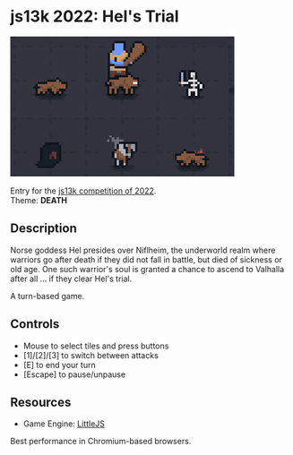 # js13k 2022: Hel's Trial

![Screenshot from the game.](thumb_400x250.png?raw=true)

Entry for the [js13k competition of 2022](https://2022.js13kgames.com/).  
Theme: **DEATH**


## Description

Norse goddess Hel presides over Niflheim, the underworld realm where warriors go after death if they did not fall in battle, but died of sickness or old age. One such warrior's soul is granted a chance to ascend to Valhalla after all … if they clear Hel's trial.

A turn-based game.


## Controls

* Mouse to select tiles and press buttons
* [1]/[2]/[3] to switch between attacks
* [E] to end your turn
* [Escape] to pause/unpause


## Resources

* Game Engine: [LittleJS](https://github.com/KilledByAPixel/LittleJS)

Best performance in Chromium-based browsers.
